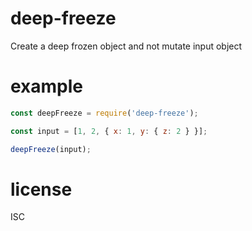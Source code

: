 # deep-freeze

Create a deep frozen object and not mutate input object

# example

``` js
const deepFreeze = require('deep-freeze');

const input = [1, 2, { x: 1, y: { z: 2 } }];

deepFreeze(input);
```

# license

ISC
